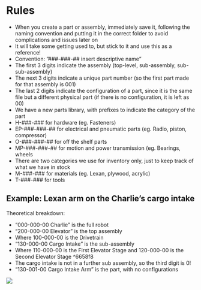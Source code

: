 
# Rules

- When you create a part or assembly, immediately save it, following the naming convention and putting it in the correct folder to avoid complications and issues later on
- It will take some getting used to, but stick to it and use this as a reference!
- Convention: ”###-###-## insert descriptive name”
- The first 3 digits indicate the assembly (top-level, sub-assembly, sub-sub-assembly)
- The next 3 digits indicate a unique part number (so the first part made for that assembly is 001)
- The last 2 digits indicate the configuration of a part, since it is the same file but a different physical part (if there is no configuration, it is left as 00)
- We have a new parts library, with prefixes to indicate the category of the part
- H-###-### for hardware (eg. Fasteners)
- EP-###-###-## for electrical and pneumatic parts (eg. Radio, piston, compressor)
- O-###-###-## for off the shelf parts
- MP-###-###-## for motion and power transmission (eg. Bearings, wheels
- There are two categories we use for inventory only, just to keep track of what we have in stock
- M-###-### for materials (eg. Lexan, plywood, acrylic)
- T-###-### for tools

## Example: Lexan arm on the Charlie’s cargo intake

Theoretical breakdown:

- “000-000-00 Charlie” is the full robot
- “200-000-00 Elevator” is the top assembly
- Where 100-000-00 is the Drivetrain
- “130-000-00 Cargo Intake” is the sub-assembly
- Where 110-000-00 is the First Elevator Stage and 120-000-00 is the Second Elevator Stage ^6658f8
- The cargo intake is not in a further sub assembly, so the third digit is 0!
- “130-001-00 Cargo Intake Arm” is the part, with no configurations
  

![](https://lh6.googleusercontent.com/N9IwBsTdyLTFGuZ5FYNGl9DMnsqTMtU8Q73mQxQfIv4xWtO8Bbs24kfesgESeqiXkzxVDa2RPNo_tixIudjvaIOdxfnwp1HmPba_8La_spKooOUOX-RDyC8ihd19OeNYJz4GuoVd4opjSWCtl1cFjQ)
